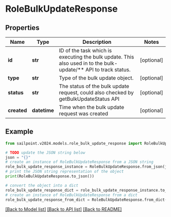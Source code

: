 # RoleBulkUpdateResponse


## Properties

Name | Type | Description | Notes
------------ | ------------- | ------------- | -------------
**id** | **str** | ID of the task which is executing the bulk update. This also used in to the bulk-update/** API to track status. | [optional] 
**type** | **str** | Type of the bulk update object. | [optional] 
**status** | **str** | The status of the bulk update request, could also checked by getBulkUpdateStatus API | [optional] 
**created** | **datetime** | Time when the bulk update request was created | [optional] 

## Example

```python
from sailpoint.v2024.models.role_bulk_update_response import RoleBulkUpdateResponse

# TODO update the JSON string below
json = "{}"
# create an instance of RoleBulkUpdateResponse from a JSON string
role_bulk_update_response_instance = RoleBulkUpdateResponse.from_json(json)
# print the JSON string representation of the object
print(RoleBulkUpdateResponse.to_json())

# convert the object into a dict
role_bulk_update_response_dict = role_bulk_update_response_instance.to_dict()
# create an instance of RoleBulkUpdateResponse from a dict
role_bulk_update_response_from_dict = RoleBulkUpdateResponse.from_dict(role_bulk_update_response_dict)
```
[[Back to Model list]](../README.md#documentation-for-models) [[Back to API list]](../README.md#documentation-for-api-endpoints) [[Back to README]](../README.md)


